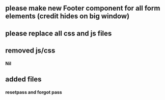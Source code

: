 ## please make new Footer component for all form elements (credit hides on big window)

## please replace all css and js files

## removed js/css

#### Nil

## added files

#### resetpass and forgot pass
